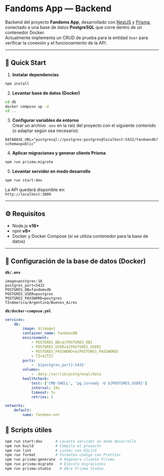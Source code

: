 # Fandoms App — Backend

Backend del proyecto **Fandoms App**, desarrollado con [NestJS](https://nestjs.com/) y [Prisma](https://www.prisma.io/), conectado a una base de datos **PostgreSQL** que corre dentro de un contenedor Docker.  
Actualmente implementa un CRUD de prueba para la entidad `User` para verificar la conexión y el funcionamiento de la API.

---

## 🚀 Quick Start

1. **Instalar dependencias**

```bash
npm install
```

2. **Levantar base de datos (Docker)**

```bash
cd db
docker compose up -d
cd ..
```

3. **Configurar variables de entorno**  
   Crear un archivo `.env` en la raíz del proyecto con el siguiente contenido (o adaptar según sea necesario):

```env
DATABASE_URL="postgresql://postgres:postgres@localhost:5432/fandomsdb?schema=public"
```

4. **Aplicar migraciones y generar cliente Prisma**

```bash
npm run prisma:migrate
```

5. **Levantar servidor en modo desarrollo**

```bash
npm run start:dev
```

La API quedará disponible en:  
`http://localhost:3000`

---

## ⚙️ Requisitos

- Node.js **v16+**
- npm **v8+**
- Docker y Docker Compose (si se utiliza contenedor para la base de datos)

---

## 🐘 Configuración de la base de datos (Docker)

**`db/.env`**

```env
image=postgres:16
postgres_port=5432
POSTGRES_DB=fandomsdb
POSTGRES_USER=postgres
POSTGRES_PASSWORD=postgres
TZ=America/Argentina/Buenos_Aires
```

**`db/docker-compose.yml`**

```yaml
services:
    db:
        image: ${image}
        container_name: fandomsDB
        environment:
            - POSTGRES_DB=${POSTGRES_DB}
            - POSTGRES_USER=${POSTGRES_USER}
            - POSTGRES_PASSWORD=${POSTGRES_PASSWORD}
            - TZ=${TZ}
        ports:
            - '${postgres_port}:5432'
        volumes:
            - .data:/var/lib/postgresql/data
        healthcheck:
            test: ['CMD-SHELL', 'pg_isready -U ${POSTGRES_USER}']
            interval: 10s
            timeout: 5s
            retries: 5

networks:
    default:
        name: fandoms-net
```

## 📜 Scripts útiles

```bash
npm run start:dev      # Levanta servidor en modo desarrollo
npm run build          # Compila el proyecto
npm run lint           # Linter con ESLint
npm run format         # Formatea código con Prettier
npm run prisma:generate  # Regenera cliente Prisma
npm run prisma:migrate   # Ejecuta migraciones
npm run prisma:studio    # Abre Prisma Studio
```
